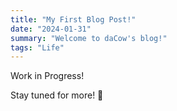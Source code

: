 ```yaml
---
title: "My First Blog Post!"
date: "2024-01-31"
summary: "Welcome to daCow's blog!"
tags: "Life"
---
```


Work in Progress!

Stay tuned for more! 🚀